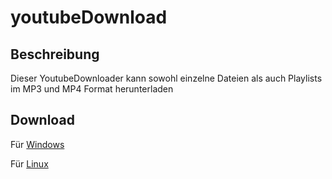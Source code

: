 # youtubeDownload

## Beschreibung
Dieser YoutubeDownloader kann sowohl einzelne Dateien als auch Playlists im MP3 und MP4 Format herunterladen

## Download
Für [Windows](https://github.com/Perkeo56/youtubeDownload/raw/master/dist/youtubeDownloader.exe)

Für [Linux](https://github.com/Perkeo56/youtubeDownload/raw/master/dist/youtubeDownloaderBin)
